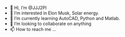 - 👋 Hi, I’m @JJJ2PI
- 👀 I’m interested in Elon Musk, Solar energy.
- 🌱 I’m currently learning AutoCAD, Python and Matlab.
- 💞️ I’m looking to collaborate on anything
- 📫 How to reach me ...

<!---
JJJ2PI/JJJ2PI is a ✨ special ✨ repository because its `README.md` (this file) appears on your GitHub profile.
You can click the Preview link to take a look at your changes.
--->
